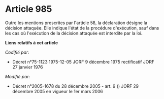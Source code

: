 # Article 985

Outre les mentions prescrites par l'article 58, la déclaration désigne la décision attaquée. Elle indique l'état de la
procédure d'exécution, sauf dans les cas où l'exécution de la décision attaquée est interdite par la loi.

**Liens relatifs à cet article**

_Codifié par_:

  - Décret n°75-1123 1975-12-05 JORF 9 décembre 1975 rectificatif JORF 27 janvier 1976

_Modifié par_:

  - Décret n°2005-1678 du 28 décembre 2005 - art. 9 () JORF 29 décembre 2005 en vigueur le 1er mars 2006
